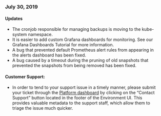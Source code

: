 ### July 30, 2019

#### Updates
- The cronjob responsible for managing backups is moving to the kube-system namespace.
- It is easier to add custom Grafana dashboards for monitoring. See our Grafana Dashboards Tutorial for more information.
- A bug that prevented default Prometheus alert rules from appearing in the alerts dashboard has been fixed.
- A bug caused by a timeout during the pruning of old snapshots that prevented the snapshots from being removed has been fixed.

#### Customer Support:

- In order to tend to your support issue in a timely manner, please submit your ticket through the [Platform dashboard](https://product.datica.com) by clicking on the “Contact Support” button located in the footer of the Environment UI. This provides valuable metadata to the support staff, which allow them to triage the issue much quicker.
